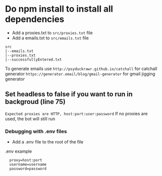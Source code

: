 Do npm install to install all dependencies
===

- Add a proxies.txt to `src/proxies.txt` file
- Add a emails.txt to `src/emails.txt` file

```
src
|--emails.txt
|--proxies.txt
|--successfullyEntered.txt

```

To generate emails use 
`http://psyduckrawr.github.io/catchall` for catchall generator 
`https://generator.email/blog/gmail-generator` for gmail jigging generator

Set headless to false if you want to run in backgroud (line 75)
---

`Expected proxies are HTTP, host:port:user:password`
If no proxies are used, the bot will still run

### Debugging with .env files
- Add a .env file to the root of the file

.env example
```
  proxy=host:port
  username=username
  password=password
```
